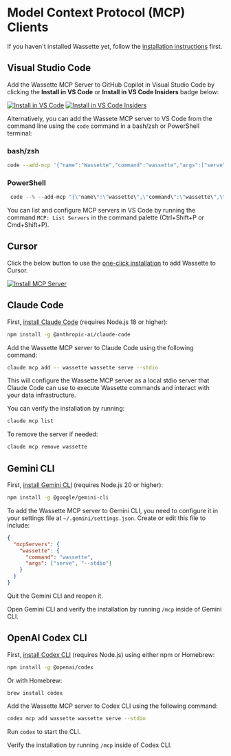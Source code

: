 # Model Context Protocol (MCP) Clients

If you haven't installed Wassette yet, follow the [installation instructions](https://github.com/microsoft/wassette?tab=readme-ov-file#installation) first.

## Visual Studio Code

Add the Wassette MCP Server to GitHub Copilot in Visual Studio Code by clicking the **Install in VS Code** or **Install in VS Code Insiders** badge below:

[![Install in VS Code](https://img.shields.io/badge/VS_Code-Install_Server-0098FF?style=flat-square&logo=visualstudiocode&logoColor=white)](https://vscode.dev/redirect?url=vscode:mcp/install?%7B%22name%22%3A%22wassette%22%2C%22gallery%22%3Afalse%2C%22command%22%3A%22wassette%22%2C%22args%22%3A%5B%22serve%22%2C%22--stdio%22%5D%7D) [![Install in VS Code Insiders](https://img.shields.io/badge/VS_Code_Insiders-Install_Server-24bfa5?style=flat-square&logo=visualstudiocode&logoColor=white)](https://vscode.dev/redirect?url=vscode-insiders:mcp/install?%7B%22name%22%3A%22wassette%22%2C%22gallery%22%3Afalse%2C%22command%22%3A%22wassette%22%2C%22args%22%3A%5B%22serve%22%2C%22--stdio%22%5D%7D)

Alternatively, you can add the Wassete MCP server to VS Code from the command line using the `code` command in a bash/zsh or PowerShell terminal:

### bash/zsh

```bash
code --add-mcp '{"name":"Wassette","command":"wassette","args":["serve","--stdio"]}'
```

### PowerShell

```powershell
 code --% --add-mcp "{\"name\":\"wassette\",\"command\":\"wassette\",\"args\":[\"serve\",\"--stdio\"]}"
```

You can list and configure MCP servers in VS Code by running the command `MCP: List Servers` in the command palette (Ctrl+Shift+P or Cmd+Shift+P).

## Cursor

Click the below button to use the [one-click installation](https://docs.cursor.com/en/context/mcp#one-click-installation) to add Wassette to Cursor.

[![Install MCP Server](https://cursor.com/deeplink/mcp-install-light.svg)](https://cursor.com/install-mcp?name=wassette&config=JTdCJTIyY29tbWFuZCUyMiUzQSUyMndhc3NldHRlJTIwc2VydmUlMjAtLXN0ZGlvJTIyJTdE)

## Claude Code

First, [install Claude Code](https://github.com/anthropics/claude-code?tab=readme-ov-file#get-started) (requires Node.js 18 or higher):

```bash
npm install -g @anthropic-ai/claude-code
```

Add the Wassette MCP server to Claude Code using the following command:

```bash
claude mcp add -- wassette wassette serve --stdio
```

This will configure the Wassette MCP server as a local stdio server that Claude Code can use to execute Wassette commands and interact with your data infrastructure.

You can verify the installation by running:
```bash
claude mcp list
```

To remove the server if needed:
```bash
claude mcp remove wassette
```

## Gemini CLI

First, [install Gemini CLI](https://github.com/google-gemini/gemini-cli?tab=readme-ov-file#quickstart) (requires Node.js 20 or higher):

```bash
npm install -g @google/gemini-cli
```

To add the Wassette MCP server to Gemini CLI, you need to configure it in your settings file at `~/.gemini/settings.json`. Create or edit this file to include:

```json
{
  "mcpServers": {
    "wassette": {
      "command": "wassette",
      "args": ["serve", "--stdio"]
    }
  }
}
```

Quit the Gemini CLI and reopen it.

Open Gemini CLI and verify the installation by running `/mcp` inside of Gemini CLI.

## OpenAI Codex CLI

First, [install Codex CLI](https://github.com/openai/codex?tab=readme-ov-file#installing-and-running-codex-cli) (requires Node.js) using either npm or Homebrew:

```bash
npm install -g @openai/codex
```

Or with Homebrew:

```bash
brew install codex
```

Add the Wassette MCP server to Codex CLI using the following command:

```bash
codex mcp add wassette wassette serve --stdio
```

Run `codex` to start the CLI.

Verify the installation by running `/mcp` inside of Codex CLI.
